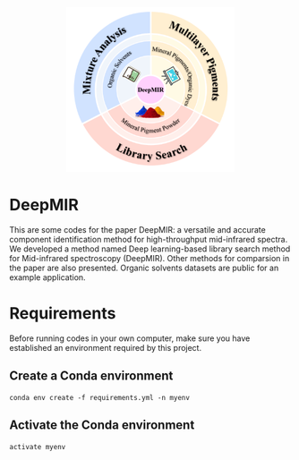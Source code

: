 <div align=center>
<img src="/fig/abstract.png" width="300px" align="float:center" />
</div>

# DeepMIR
This are some codes for the paper DeepMIR: a versatile and accurate component identification method for high-throughput mid-infrared spectra. We developed a method named Deep learning-based library search method for Mid-infrared spectroscopy (DeepMIR). Other methods for comparsion in the paper are also presented. Organic solvents datasets are public for an example application.
# Requirements
Before running codes in your own computer, make sure you have established an environment required by this project.
## Create a Conda environment
    conda env create -f requirements.yml -n myenv
## Activate the Conda environment
    activate myenv
